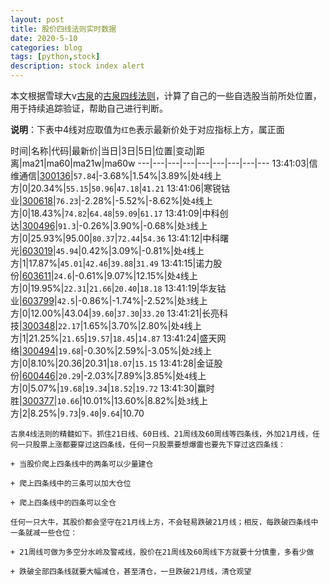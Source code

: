 ```yaml
---
layout: post
title: 股价四线法则实时数据
date: 2020-5-10
categories: blog
tags: [python,stock]
description: stock index alert
---
```



本文根据雪球大v[古泉](https://xueqiu.com/u/7148646888)的[古泉四线法则](https://xueqiu.com/7148646888/130498192)，计算了自己的一些自选股当前所处位置，用于持续追踪验证，帮助自己进行判断。

**说明**：下表中4线对应取值为`红色`表示最新价处于对应指标上方，属正面

时间|名称|代码|最新价|当日|3日|5日|位置|变动|距离|ma21|ma60|ma21w|ma60w
---|---|---|---|---|---|---|---|---
13:41:03|信维通信|[300136](https://xueqiu.com/S/SZ300136)|`57.84`|-3.68%|1.54%|3.89%|处`4`线上方|0|20.34%|`55.15`|`50.96`|`47.18`|`41.21`
13:41:06|寒锐钴业|[300618](https://xueqiu.com/S/SZ300618)|`76.23`|-2.28%|-5.52%|-8.62%|处`4`线上方|0|18.43%|`74.82`|`64.48`|`59.09`|`61.17`
13:41:09|中科创达|[300496](https://xueqiu.com/S/SZ300496)|`91.3`|-0.26%|3.90%|-0.68%|处`3`线上方|0|25.93%|95.00|`80.37`|`72.44`|`54.36`
13:41:12|中科曙光|[603019](https://xueqiu.com/S/SH603019)|`45.94`|0.42%|3.09%|-0.81%|处`4`线上方|1|17.87%|`45.01`|`42.46`|`39.88`|`31.49`
13:41:15|诺力股份|[603611](https://xueqiu.com/S/SH603611)|`24.6`|-0.61%|9.07%|12.15%|处`4`线上方|0|19.95%|`22.31`|`21.66`|`20.40`|`18.18`
13:41:19|华友钴业|[603799](https://xueqiu.com/S/SH603799)|`42.5`|-0.86%|-1.74%|-2.52%|处`3`线上方|0|12.00%|43.04|`39.60`|`37.30`|`33.20`
13:41:21|长亮科技|[300348](https://xueqiu.com/S/SZ300348)|`22.17`|1.65%|3.70%|2.80%|处`4`线上方|1|21.25%|`21.65`|`19.57`|`18.45`|`14.87`
13:41:24|盛天网络|[300494](https://xueqiu.com/S/SZ300494)|`19.68`|-0.30%|2.59%|-3.05%|处`2`线上方|0|8.10%|20.36|20.31|`18.07`|`15.15`
13:41:28|金证股份|[600446](https://xueqiu.com/S/SH600446)|`20.29`|-2.03%|7.89%|3.85%|处`4`线上方|0|5.07%|`19.68`|`19.34`|`18.52`|`19.72`
13:41:30|赢时胜|[300377](https://xueqiu.com/S/SZ300377)|`10.66`|10.01%|13.60%|8.82%|处`3`线上方|2|8.25%|`9.73`|`9.40`|`9.64`|10.70

```
古泉4线法则的精髓如下。抓住21日线、60日线、21周线及60周线等四条线，外加21月线，任何一只股票上涨都要穿过这四条线，任何一只股票要想爆雷也要先下穿过这四条线：

+ 当股价爬上四条线中的两条可以少量建仓

+ 爬上四条线中的三条可以加大仓位

+ 爬上四条线中的四条可以全仓

任何一只大牛，其股价都会坚守在21月线上方，不会轻易跌破21月线；相反，每跌破四条线中一条就减一些仓位：

+ 21周线可做为多空分水岭及警戒线，股价在21周线及60周线下方就要十分慎重，多看少做

+ 跌破全部四条线就要大幅减仓，甚至清仓，一旦跌破21月线，清仓观望
```
